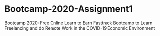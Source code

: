 # Bootcamp-2020-Assignment1
Bootcamp 2020: Free Online Learn to Earn Fasttrack Bootcamp to Learn Freelancing and do Remote Work in the COVID-19 Economic Environment
